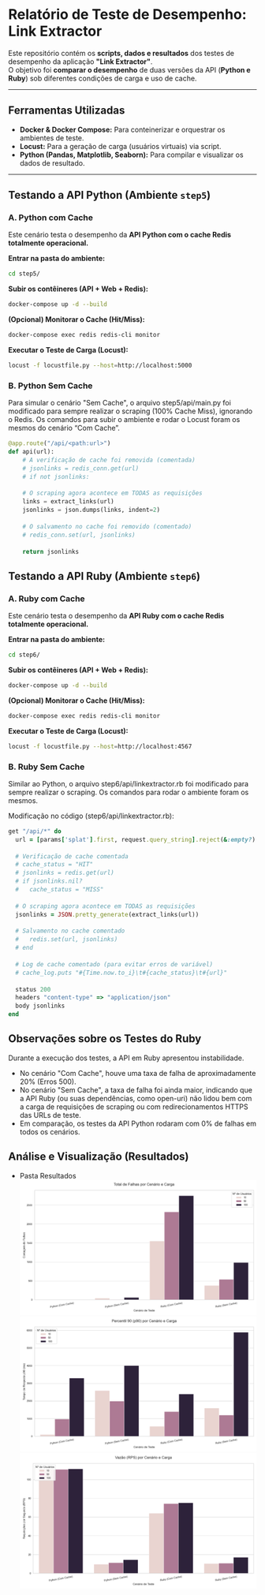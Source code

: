 # Relatório de Teste de Desempenho: Link Extractor

Este repositório contém os **scripts, dados e resultados** dos testes de desempenho da aplicação **"Link Extractor"**.  
O objetivo foi **comparar o desempenho** de duas versões da API (**Python e Ruby**) sob diferentes condições de carga e uso de cache.

---

## Ferramentas Utilizadas

- **Docker & Docker Compose:** Para conteinerizar e orquestrar os ambientes de teste.  
- **Locust:** Para a geração de carga (usuários virtuais) via script.  
- **Python (Pandas, Matplotlib, Seaborn):** Para compilar e visualizar os dados de resultado.

---

## Testando a API Python (Ambiente `step5`)

### A. Python com Cache

Este cenário testa o desempenho da **API Python com o cache Redis totalmente operacional.**

**Entrar na pasta do ambiente:**
```bash
cd step5/
```

**Subir os contêineres (API + Web + Redis):**
```bash
docker-compose up -d --build
```

**(Opcional) Monitorar o Cache (Hit/Miss):**
```bash
docker-compose exec redis redis-cli monitor
```

**Executar o Teste de Carga (Locust):**
```bash
locust -f locustfile.py --host=http://localhost:5000
```

### B. Python Sem Cache

Para simular o cenário "Sem Cache", o arquivo step5/api/main.py foi modificado para sempre realizar o scraping (100% Cache Miss), ignorando o Redis.
Os comandos para subir o ambiente e rodar o Locust foram os mesmos do cenário “Com Cache”.

```python
@app.route("/api/<path:url>")
def api(url):
    # A verificação de cache foi removida (comentada)
    # jsonlinks = redis_conn.get(url) 
    # if not jsonlinks: 
    
    # O scraping agora acontece em TODAS as requisições
    links = extract_links(url)
    jsonlinks = json.dumps(links, indent=2)
    
    # O salvamento no cache foi removido (comentado)
    # redis_conn.set(url, jsonlinks) 
    
    return jsonlinks
```


## Testando a API Ruby (Ambiente `step6`)

### A. Ruby com Cache

Este cenário testa o desempenho da **API Ruby com o cache Redis totalmente operacional.**

**Entrar na pasta do ambiente:**
```bash
cd step6/
```

**Subir os contêineres (API + Web + Redis):**
```bash
docker-compose up -d --build
```

**(Opcional) Monitorar o Cache (Hit/Miss):**
```bash
docker-compose exec redis redis-cli monitor
```

**Executar o Teste de Carga (Locust):**
```bash
locust -f locustfile.py --host=http://localhost:4567
```

### B. Ruby Sem Cache

Similar ao Python, o arquivo step6/api/linkextractor.rb foi modificado para sempre realizar o scraping.
Os comandos para rodar o ambiente foram os mesmos.

Modificação no código (step6/api/linkextractor.rb):

```ruby
get "/api/*" do
  url = [params['splat'].first, request.query_string].reject(&:empty?).join("?")
  
  # Verificação de cache comentada
  # cache_status = "HIT" 
  # jsonlinks = redis.get(url) 
  # if jsonlinks.nil? 
  #   cache_status = "MISS"
  
  # O scraping agora acontece em TODAS as requisições
  jsonlinks = JSON.pretty_generate(extract_links(url))
  
  # Salvamento no cache comentado
  #   redis.set(url, jsonlinks) 
  # end

  # Log de cache comentado (para evitar erros de variável)
  # cache_log.puts "#{Time.now.to_i}\t#{cache_status}\t#{url}"

  status 200
  headers "content-type" => "application/json"
  body jsonlinks
end

```

## Observações sobre os Testes do Ruby
Durante a execução dos testes, a API em Ruby apresentou instabilidade.

- No cenário "Com Cache", houve uma taxa de falha de aproximadamente 20% (Erros 500).
- No cenário "Sem Cache", a taxa de falha foi ainda maior, indicando que a API Ruby (ou suas dependências, como open-uri) não lidou bem com a carga de requisições de scraping ou com redirecionamentos HTTPS das URLs de teste.
- Em comparação, os testes da API Python rodaram com 0% de falhas em todos os cenários.

## Análise e Visualização (Resultados)
- Pasta Resultados
![Demonstração falhas](./naboa/resultados/grafico_falhas_barras.png)
![Demonstração p90](./naboa/resultados/grafico_p90_barras.png)
![Demonstração rps](./naboa/resultados/grafico_rps_barras.png)